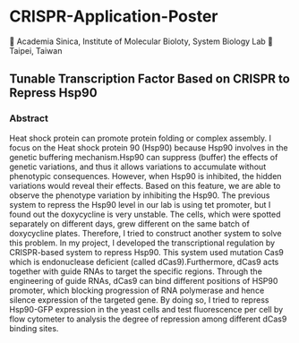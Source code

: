 # CRISPR-Application-Poster

🧬 Academia Sinica, Institute of Molecular Bioloty, System Biology Lab 
📍 Taipei, Taiwan

## Tunable Transcription Factor Based on CRISPR to Repress Hsp90

### Abstract

Heat shock protein can promote protein folding or complex assembly. I focus on the Heat shock protein 90 (Hsp90) because Hsp90 involves in the genetic buffering mechanism.Hsp90 can suppress (buffer) the effects of genetic variations, and thus it allows variations to accumulate without phenotypic consequences. However, when Hsp90 is inhibited, the hidden variations would reveal their effects. Based on this feature, we are able to observe the phenotype variation by inhibiting the Hsp90. The previous system to repress the Hsp90 level in our lab is using tet promoter, but I found out the doxycycline is very unstable. The cells, which were spotted separately on different days, grew different on the same batch of doxycycline plates. Therefore, I tried to construct another system to solve this problem. In my project, I developed the transcriptional regulation by CRISPR-based system to repress Hsp90. This system used mutation Cas9 which is endonuclease deficient (called dCas9).Furthermore, dCas9 acts together with guide RNAs to target the specific regions. Through the engineering of guide RNAs, dCas9 can bind different positions of HSP90 promoter, which blocking progression of RNA polymerase and hence silence expression of the targeted gene. By doing so, I tried to repress Hsp90-GFP expression in the yeast cells and test fluorescence per cell by flow cytometer to analysis the degree of repression among different dCas9 binding sites.
  
